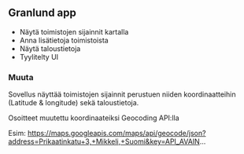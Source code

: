 ## Granlund app

- Näytä toimistojen sijainnit kartalla
- Anna lisätietoja toimistoista
- Näytä taloustietoja
- Tyylitelty UI

### Muuta

Sovellus näyttää toimistojen sijainnit perustuen niiden koordinaatteihin (Latitude & longitude) sekä taloustietoja.

Osoitteet muutettu koordinaateiksi Geocoding API:lla

Esim: https://maps.googleapis.com/maps/api/geocode/json?address=Prikaatinkatu+3,+Mikkeli,+Suomi&key=API_AVAIN...
